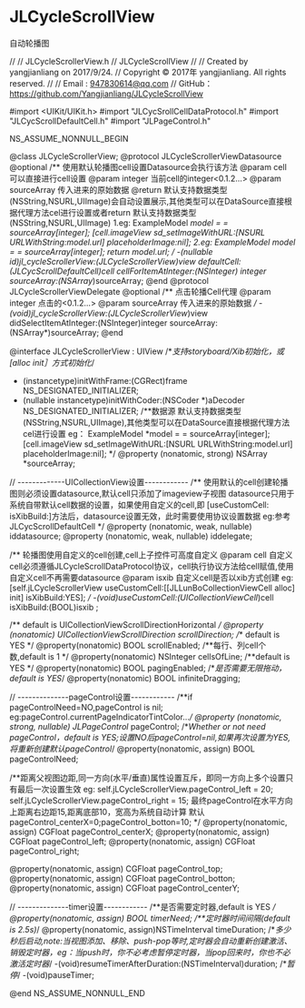 # JLCycleScrollView
自动轮播图

//
//  JLCycleScrollerView.h
//  JLCycleScrollView
//
//  Created by yangjianliang on 2017/9/24.
//  Copyright © 2017年 yangjianliang. All rights reserved.
//
//  Email : 947830614@qq.com
//  GitHub：https://github.com/Yangjianliang/JLCycleScrollView

#import <UIKit/UIKit.h>
#import "JLCycSrollCellDataProtocol.h"
#import "JLCycScrollDefaultCell.h"
#import "JLPageControl.h"

NS_ASSUME_NONNULL_BEGIN

@class JLCycleScrollerView;
@protocol JLCycleScrollerViewDatasource <NSObject>
@optional
/**
使用默认轮播图cell设置Datasource会执行该方法
@param cell 可以直接进行cell设置
@param integer 当前cell的integer<0.1.2...>
@param sourceArray 传入进来的原始数据
@return 默认支持数据类型(NSString,NSURL,UIImage)会自动设置展示,其他类型可以在DataSource直接根据代理方法cel进行设置或者return 默认支持数据类型(NSString,NSURL,UIImage)
1.eg: ExampleModel *model = = sourceArray[integer];
[cell.imageView sd_setImageWithURL:[NSURL URLWithString:model.url] placeholderImage:nil];
2.eg: ExampleModel *model = = sourceArray[integer];
return model.url;
*/
-(nullable id)jl_cycleScrollerView:(JLCycleScrollerView*)view  defaultCell:(JLCycScrollDefaultCell*)cell cellForItemAtInteger:(NSInteger) integer sourceArray:(NSArray*)sourceArray;
@end
@protocol JLCycleScrollerViewDelegate <NSObject>
@optional
/**
点击轮播Cell代理
@param integer 点击的<0.1.2...>
@param sourceArray 传入进来的原始数据
*/
-(void)jl_cycleScrollerView:(JLCycleScrollerView*)view didSelectItemAtInteger:(NSInteger)integer sourceArray:(NSArray*)sourceArray;
@end

@interface JLCycleScrollerView : UIView
/**支持storyboard/Xib初始化，或[alloc init］方式初始化*/
- (instancetype)initWithFrame:(CGRect)frame NS_DESIGNATED_INITIALIZER;
- (nullable instancetype)initWithCoder:(NSCoder *)aDecoder NS_DESIGNATED_INITIALIZER;
/**数据源
默认支持数据类型(NSString,NSURL,UIImage),其他类型可以在DataSource直接根据代理方法cel进行设置
eg：
ExampleModel *model = = sourceArray[integer];
[cell.imageView sd_setImageWithURL:[NSURL URLWithString:model.url] placeholderImage:nil];
*/
@property (nonatomic, strong) NSArray *sourceArray;

// -------------UICollectionView设置------------
/**
使用默认的cell创建轮播图则必须设置datasource,默认cell只添加了imageview子视图
datasource只用于系统自带默认cell数据的设置，如果使用自定义的cell,即
[useCustomCell: isXibBuild:]方法后，datasource设置无效，此时需要使用协议设置数据
eg:参考JLCycScrollDefaultCell
*/
@property (nonatomic, weak, nullable) id<JLCycleScrollerViewDatasource>datasource;
@property (nonatomic, weak, nullable) id<JLCycleScrollerViewDelegate>delegate;

/**
轮播图使用自定义的cell创建,cell上子控件可高度自定义
@param cell  自定义cell必须遵循JLCycleScrollDataProtocol协议，cell执行协议方法给cell赋值,使用自定义cell不再需要datasource
@param isxib 自定义cell是否以xib方式创建
eg:[self.jLCycleScrollerView useCustomCell:[[JLLunBoCollectionViewCell alloc] init] isXibBuild:YES];
*/
-(void)useCustomCell:(UICollectionViewCell<JLCycSrollCellDataProtocol>*)cell isXibBuild:(BOOL)isxib ;

/** default is UICollectionViewScrollDirectionHorizontal */
@property (nonatomic) UICollectionViewScrollDirection scrollDirection;
/** default is YES */
@property(nonatomic) BOOL scrollEnabled;
/**每行、列cell个数,default is 1 */
@property(nonatomic) NSInteger cellsOfLine;
/**default is YES */
@property(nonatomic) BOOL pagingEnabled;
/**是否需要无限拖动，default is YES*/
@property(nonatomic) BOOL infiniteDragging;

// --------------pageControl设置------------
/**if pageControlNeed=NO,pageControl is nil; eg:pageControl.currentPageIndicatorTintColor...*/
@property (nonatomic, strong, nullable) JLPageControl* pageControl;
/**Whether or not need pageControl，default is YES;设置NO后pageControl=nil,如果再次设置为YES,将重新创建默认pageControl*/
@property(nonatomic, assign) BOOL pageControlNeed;

/**距离父视图边距,同一方向(水平/垂直)属性设置互斥，即同一方向上多个设置只有最后一次设置生效
eg:
self.jLCycleScrollerView.pageControl_left = 20;
self.jLCycleScrollerView.pageControl_right = 15;
最终pageControl在水平方向上距离右边距15,距离底部10，宽高为系统自动计算
默认 pageControl_centerX=0;pageControl_botton=10;
*/
@property(nonatomic, assign) CGFloat pageControl_centerX;
@property(nonatomic, assign) CGFloat pageControl_left;
@property(nonatomic, assign) CGFloat pageControl_right;

@property(nonatomic, assign) CGFloat pageControl_top;
@property(nonatomic, assign) CGFloat pageControl_botton;
@property(nonatomic, assign) CGFloat pageControl_centerY;

// --------------timer设置------------
/**是否需要定时器,default is YES */
@property(nonatomic, assign) BOOL timerNeed;
/**定时器时间间隔(default is 2.5s)*/
@property(nonatomic, assign)NSTimeInterval timeDuration;
/**多少秒后启动,note:当视图添加、移除、push-pop等时,定时器会自动重新创建激活、销毁定时器，eg：当push时，你不必考虑暂停定时器，当pop回来时，你也不必激活定时器*/
-(void)resumeTimerAfterDuration:(NSTimeInterval)duration;
/**暂停*/
-(void)pauseTimer;

@end
NS_ASSUME_NONNULL_END

